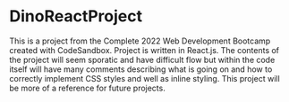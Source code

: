 # DinoReactProject
This is a project from the Complete 2022 Web Development Bootcamp created with CodeSandbox.  Project is written in React.js.
The contents of the project will seem sporatic and have difficult flow but within the code itself will have many comments describing what is going on and how to correctly implement CSS styles and well as inline styling.  This project will be more of a reference for future projects.
